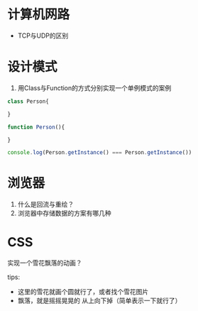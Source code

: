 # 计算机网路
* TCP与UDP的区别

# 设计模式
1. 用Class与Function的方式分别实现一个单例模式的案例

```js
class Person{

}

function Person(){

}

console.log(Person.getInstance() === Person.getInstance())
```
# 浏览器
1. 什么是回流与重绘？
2. 浏览器中存储数据的方案有哪几种


# CSS
实现一个雪花飘落的动画？

tips: 
* 这里的雪花就画个圆就行了，或者找个雪花图片
* 飘落，就是摇摇晃晃的 从上向下掉（简单表示一下就行了）



